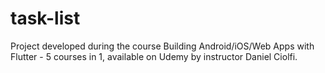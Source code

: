 # task-list
Project developed during the course Building Android/iOS/Web Apps with Flutter - 5 courses in 1, available on Udemy by instructor Daniel Ciolfi.
